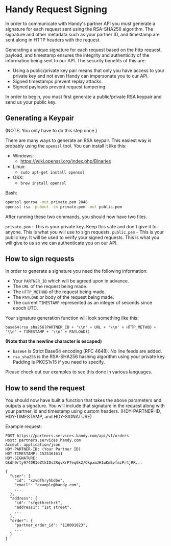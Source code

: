 # Handy Request Signing
In order to communicate with Handy's partner API you must generate a signature for each request sent using the RSA-SHA256 algorithm. The signature and other metadata such as your partner ID, and timestamp are sent along in HTTP headers with the request. 

Generating a unique signature for each request based on the http request, payload, and timestamp ensures the integrity and authenticity of the information being sent to our API.  The security benefits of this are:

- Using a public/private key pair means that only you have access to your private key and not even Handy can impersonate you to our API.
- Signed timestamps prevent replay attacks.
- Signed payloads prevent request tampering.

In order to begin, you must first generate a public/private RSA keypair and send us your public key.

## Generating a Keypair
(NOTE: You only have to do this step once.)

There are many ways to generate an RSA keypair. This easiest way is probably using the `openssl` tool. You can install it like this:

- Windows:
	- https://wiki.openssl.org/index.php/Binaries
- Linux:
	- `sudo apt-get install openssl`
- OSX:
	- `brew install openssl`

Bash:
```bash
openssl genrsa -out private.pem 2048
openssl rsa -pubout -in private.pem -out public.pem
```
After running these two commands, you should now have two files. 

`private.pem`  - This is your private key. Keep this safe and don't give it to anyone. This is what you will use to sign requests.
`public.pem` - This is your public key. It will be used to verify your signed requests. This is what you will give to us so we can authenticate you on our API.


## How to sign requests

In order to generate a signature you need the following information:

- Your `PARTNER_ID` which will be agreed upon in advance.
- The `URL` of the request being made.
- The `HTTP_METHOD` of the request being made.
- The `PAYLOAD` or body of the request being made.
- The current `TIMESTAMP` represented as an integer of seconds since epoch UTC. 

Your signature generation function will look something like this:
```
base64(rsa_sha256(PARTNER_ID + '\\n' + URL + '\\n' + HTTP_METHOD + '\\n' + TIMESTAMP + '\\n' + PAYLOAD))
```
**(Note that the newline character is escaped)**

- `base64` is Strict Base64 encoding (RFC 4648). No line feeds are added.
- `rsa_sha256` is the RSA-SHA256 hashing algorithm using your private key. Padding is PKCS1v15 if you need to specify.

Please check out our examples to see this done in various languages.

## How to send the request

You should now have built a function that takes the above parameters and outputs a signature. You will include that signature in the request along with your partner_id and timestamp using custom headers. (HDY-PARTNER-ID, HDY-TIMESTAMP, and HDY-SIGNATURE)

Example request:
```
POST https://partners.services.handy.com/api/v1/orders
Host: partners.services.handy.com
Accept: application/json
HDY-PARTNER-ID: (Your Partner ID)
HDY-TIMESTAMP: 1525361611
HDY-SIGNATURE: Gkdh9rty9740RIeZtkIDs2RqvXrP7eq6k2/QkpxmJH1wKmSvfmzPr4jRR...

{
  "user": {
    "id": "xzvdfhryhbdbe",
    "email": "example@handy.com",
    ...
  },
  "address": {
    "id": "sfgethrethrt",
    "address1": "1st street",
    ...
  },
  "order": {
    "partner_order_id": "110001023",
    ...
  }
}
```




